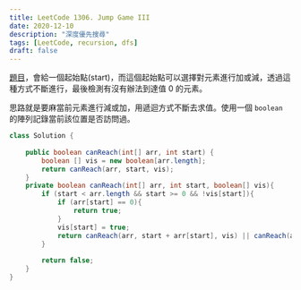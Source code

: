 ```yaml
---
title: LeetCode 1306. Jump Game III
date: 2020-12-10
description: "深度優先搜尋"
tags: [LeetCode, recursion, dfs]
draft: false
---
```


[題目](https://leetcode.com/problems/jump-game-iii/)，會給一個起始點(start)，而這個起始點可以選擇對元素進行加或減，透過這種方式不斷進行，最後檢測有沒有辦法到達值 0 的元素。

思路就是要麻當前元素進行減或加，用遞迴方式不斷去求值。使用一個 `boolean` 的陣列記錄當前該位置是否訪問過。

```java
class Solution {
    
    public boolean canReach(int[] arr, int start) {
        boolean [] vis = new boolean[arr.length];
        return canReach(arr, start, vis);
    }
    private boolean canReach(int[] arr, int start, boolean[] vis){
        if (start < arr.length && start >= 0 && !vis[start]){
            if (arr[start] == 0){
                return true;
            }
            vis[start] = true;
            return canReach(arr, start + arr[start], vis) || canReach(arr, start - arr[start], vis);
        }
        
        return false;
    }
}
```
